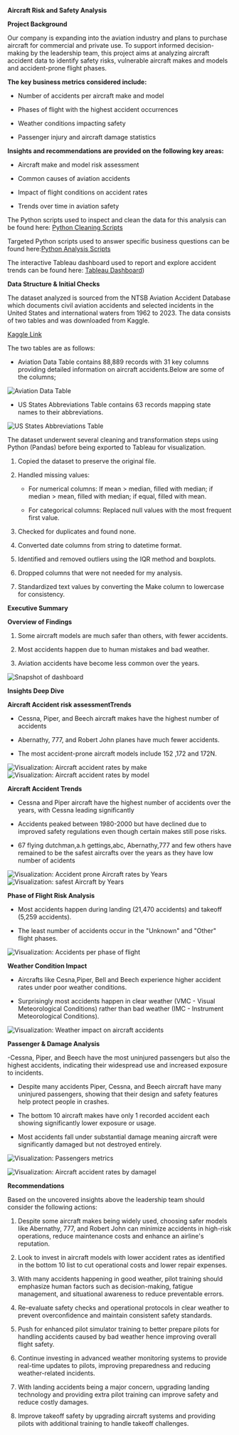 **Aircraft Risk and Safety Analysis**



**Project Background**

Our company is expanding into the aviation industry and plans to purchase aircraft for commercial and private use. To support informed decision-making by the leadership team, this project aims at analyzing aircraft accident data to identify safety risks, vulnerable aircraft makes and models and accident-prone flight phases.


**The key business metrics considered include:**

- Number of accidents per aircraft make and model

- Phases of flight with the highest accident occurrences

- Weather conditions impacting safety

- Passenger injury and aircraft damage statistics


**Insights and recommendations are provided on the following key areas:**

- Aircraft make and model risk assessment

- Common causes of aviation accidents

- Impact of flight conditions on accident rates

- Trends over time in aviation safety


The Python scripts used to inspect and clean the data for this analysis can be found here: [Python Cleaning Scripts](https://github.com/Abishang21/Projects/blob/master/Aviation_data%20Notebook.ipynb)

Targeted Python scripts used to answer specific business questions can be found here:[Python Analysis Scripts](https://github.com/Abishang21/Projects/blob/master/Aviation_data%20Notebook.ipynb)

The interactive Tableau dashboard used to report and explore accident trends can be found here: [Tableau Dashboard](https://github.com/Abishang21/Projects/blob/master/Images/Dashboard.jpg))




**Data Structure & Initial Checks**

The dataset analyzed is sourced from the NTSB Aviation Accident Database  which documents civil aviation accidents and selected incidents in the United States and international waters from 1962 to 2023. The data consists of two tables and was downloaded from Kaggle.

[Kaggle Link](https://www.kaggle.com/datasets/khsamaha/aviation-accident-database-synopses)

The two tables  are as follows:

- Aviation Data Table contains 88,889 records with 31 key columns providing detailed information on aircraft accidents.Below are some of the columns;

![Aviation Data Table](https://github.com/Abishang21/Projects/blob/master/Images/Screenshot%202025-03-27%20153128.jpg)

- US States Abbreviations Table contains 63 records mapping state names to their abbreviations.

![US States Abbreviations Table](https://github.com/Abishang21/Projects/blob/master/Images/Screenshot%202025-03-27%20153158.jpg)

The dataset underwent several cleaning and transformation steps using Python (Pandas) before being exported to Tableau for visualization.

1. Copied the dataset to preserve the original file.

2. Handled missing values:

    - For numerical columns: If mean > median, filled with median; if median > mean, filled with median; if equal, filled with mean.

    - For categorical columns: Replaced null values with the most frequent first value.

3. Checked for duplicates and found none.

4. Converted date columns from string to datetime format.

5. Identified and removed outliers using the IQR method and boxplots.

6. Dropped columns that were not needed for my analysis.

6. Standardized text values by converting the Make column to lowercase for consistency.




**Executive Summary**

**Overview of Findings**

1. Some aircraft models are much safer than others, with fewer accidents.

2. Most accidents happen due to human mistakes and bad weather.

3. Aviation accidents have become less common over the years.


![Snapshot of dashboard](https://github.com/Abishang21/Projects/blob/master/Images/Dashboard.jpg)




**Insights Deep Dive**

**Aircraft Accident risk assessmentTrends**

- Cessna, Piper, and Beech aircraft makes have the highest number of accidents 

- Abernathy, 777, and Robert John planes have much fewer accidents.

- The most accident-prone aircraft models include  152 ,172 and 172N.



![Visualization: Aircraft accident rates by make](https://github.com/Abishang21/Projects/blob/master/Images/1.jpg)
![Visualization: Aircraft accident rates by model](https://github.com/Abishang21/Projects/blob/master/Images/2.jpg)


**Aircraft Accident Trends**

- Cessna and Piper aircraft have the highest number of accidents over the years, with Cessna leading significantly

- Accidents peaked between 1980-2000 but have declined due to improved safety regulations even though certain makes still pose risks.

- 67 flying dutchman,a.h gettings,abc, Abernathy,777 and few others have remained to be the safest aircrafts over the years as they have low number of acidents


![Visualization: Accident prone Aircraft rates by Years](https://github.com/Abishang21/Projects/blob/master/Images/3.jpg)
![Visualization: safest Aircraft  by Years](https://github.com/Abishang21/Projects/blob/master/Images/4.jpg)


**Phase of Flight Risk Analysis**

- Most accidents happen during landing (21,470 accidents) and takeoff (5,259 accidents).

- The least number of accidents occur in the "Unknown" and "Other" flight phases.


![Visualization: Accidents per phase of flight](https://github.com/Abishang21/Projects/blob/master/Images/9.jpg)


**Weather Condition Impact**

- Aircrafts like Cesna,Piper, Bell and  Beech experience higher accident rates under poor weather conditions.

- Surprisingly most accidents happen in clear weather (VMC - Visual Meteorological Conditions) rather than bad weather (IMC - Instrument Meteorological Conditions).

![Visualization: Weather impact on aircraft accidents](https://github.com/Abishang21/Projects/blob/master/Images/5.jpg)



**Passenger & Damage Analysis**

-Cessna, Piper, and Beech have the most uninjured passengers but also the highest accidents, indicating their widespread use and increased exposure to incidents.

- Despite many accidents Piper, Cessna, and Beech aircraft have many uninjured passengers, showing that their design and safety features help protect people in crashes.

- The bottom 10 aircraft makes have only 1 recorded accident each showing significantly lower exposure or usage.

- Most accidents fall under substantial damage meaning aircraft were significantly damaged but not destroyed entirely.


![Visualization: Passengers metrics](https://github.com/Abishang21/Projects/blob/master/Images/7.jpg)

![Visualization: Aircraft accident rates by damagel](https://github.com/Abishang21/Projects/blob/master/Images/6.jpg)




**Recommendations**


Based on the uncovered insights above the leadership team should consider the following actions:

1.  Despite some aircraft makes being widely used, choosing safer models like Abernathy, 777, and Robert John can minimize accidents in high-risk operations, reduce maintenance costs and enhance an airline's reputation.

2. Look to invest in aircraft models with lower accident rates as identified in the bottom 10 list to cut operational costs and lower repair expenses.

3. With many accidents happening in good weather, pilot training should emphasize human factors such as decision-making, fatigue management, and situational awareness to reduce preventable errors.

4. Re-evaluate safety checks and operational protocols in clear weather to prevent overconfidence and maintain consistent safety standards.

5. Push for enhanced pilot simulator training to better prepare pilots for handling accidents caused by bad weather hence improving overall flight safety.

6. Continue investing in advanced weather monitoring systems to provide real-time updates to pilots, improving preparedness and reducing weather-related incidents.

7. With landing accidents being a major concern, upgrading landing technology and providing extra pilot training can improve safety and reduce costly damages.

8. Improve takeoff safety by upgrading aircraft systems and providing pilots with additional training to handle takeoff challenges.

















